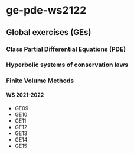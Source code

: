 # ge-pde-ws2122

## Global exercises (GEs)

### Class Partial Differential Equations (PDE)
### Hyperbolic systems of conservation laws
### Finite Volume Methods

#### WS 2021-2022

- GE09 
- GE10 
- GE11 
- GE12 
- GE13 
- GE14 
- GE15 
